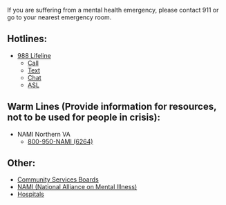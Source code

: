 If you are suffering from a mental health emergency, please contact 911 or go to your nearest emergency room.

## Hotlines:
- [988 Lifeline](https://988lifeline.org/)
	- [Call](tel:988)
	- [Text](sms:988)
	- [Chat](https://chat.988lifeline.org/)
	- [ASL](https://988.aslnow.io/phones/100030001/)

## Warm Lines (Provide information for resources, not to be used for people in crisis):

- NAMI Northern VA
	- [800-950-NAMI (6264)](tel:8009506264) 

## Other:

- [Community Services Boards](CSBs.md)
- [NAMI (National Alliance on Mental Illness)](NAMI.md)
- [Hospitals](Hospitals.md)


